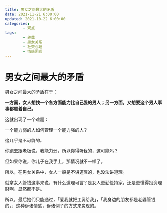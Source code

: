 ```yaml
---
title: 男女之间最大的矛盾
date: 2021-11-21 6:00:00
updated: 2021-10-22 6:00:00
categories:
        - 观点
tags:
        - 转载
        - 男女关系
        - 社交心理
        - 情感困惑
---
```


# 男女之间最大的矛盾

男女之间最大的矛盾在于：

**一方面，女人想找一个各方面能力比自己强的男人；另一方面，又想要这个男人事事都顺着自己。**

这就出现了一个难题：

一个能力弱的人如何管理一个能力强的人？

这几乎是不可能的。

你跑去跟老板说，我能力弱，所以你得听我的，这可能吗？

但如果你说，你儿子在我手上，那情况就不一样了。

所以，在男女关系中，女人一般是不讲道理的，也没法讲道理。

就拿女人管钱这事来说，有什么道理可言？是女人更勤俭持家，还是更懂得投资理财啊，显然都不是。

所以，最后她们只能通过，「爱我就把工资给我」，「我身边的朋友都是老婆管钱的，」这种诉诸情感，诉诸例子的方式来实现的。
